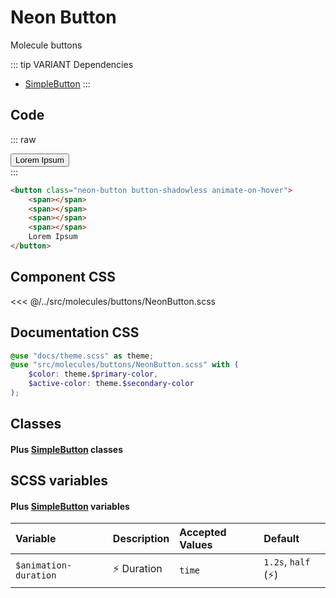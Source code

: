 # Neon Button
<Badge type="tip">Molecule</Badge> <Badge type="info">buttons</Badge>

::: tip VARIANT Dependencies
- [SimpleButton](/atoms/buttons/SimpleButton)
:::

## Code

::: raw
<div class="dev-section">
    <button class="neon-button button-shadowless animate-on-hover">
        <span></span>
        <span></span>
        <span></span>
        <span></span>
        Lorem Ipsum
    </button>
</div>
:::

```html
<button class="neon-button button-shadowless animate-on-hover">
    <span></span>
    <span></span>
    <span></span>
    <span></span>
    Lorem Ipsum
</button>
```

## Component CSS

<<< @/../src/molecules/buttons/NeonButton.scss

## Documentation CSS

```scss
@use "docs/theme.scss" as theme;
@use "src/molecules/buttons/NeonButton.scss" with (
    $color: theme.$primary-color,
    $active-color: theme.$secondary-color
);
```



## Classes
#### Plus [SimpleButton](/atoms/buttons/SimpleButton) classes

## SCSS variables
#### Plus [SimpleButton](/atoms/buttons/SimpleButton) variables

| Variable                     | Description         | Accepted Values | Default                     |
|:-----------------------------|:--------------------|:----------------|:----------------------------|
| `$animation-duration`        | :zap: Duration      | `time`          | `1.2s`, `half` (:zap:)      |

<style lang="scss">
@use "docs/theme.scss" as theme;
@use "src/molecules/buttons/NeonButton.scss" with (
    $color: theme.$primary-color,
    $active-color: theme.$secondary-color
);
</style>